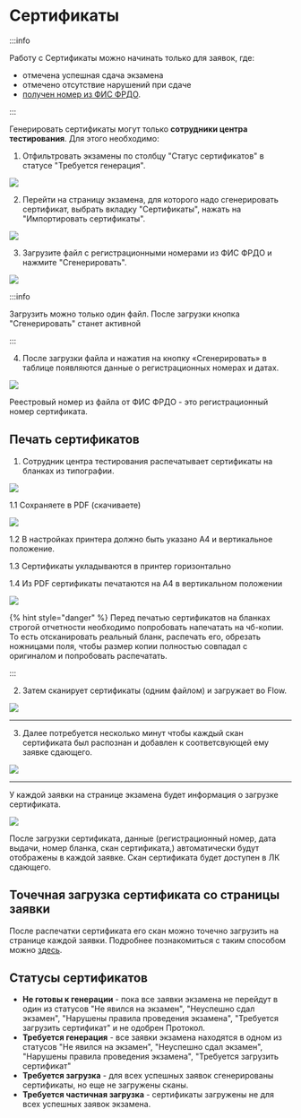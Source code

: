 # Сертификаты

:::info

Работу с Сертификаты можно начинать только для заявок, где:

* отмечена успешная сдача экзамена
* отмечено отсутствие нарушений при сдаче
* [получен номер из ФИС ФРДО](../vygruzka-dannykh-po-shablonu-fis-frdo.md).&#x20;

:::

Генерировать сертификаты могут только **сотрудники центра тестирования**. Для этого необходимо:

1. Отфильтровать экзамены по столбцу "Статус сертификатов" в статусе "Требуется генерация".

![](<../../.gitbook/assets/image (350).png>)

2. Перейти на страницу экзамена, для которого надо сгенерировать сертификат, выбрать вкладку "Сертификаты", нажать на "Импортировать сертификаты".

![](<../../.gitbook/assets/image (21).png>)

3. Загрузите файл с регистрационными номерами из ФИС ФРДО и нажмите "Сгенерировать".

![](<../../.gitbook/assets/image (22).png>)

:::info

Загрузить можно только один файл. После загрузки кнопка "Сгенерировать" станет активной

:::

4. После загрузки файла и нажатия на кнопку «Сгенерировать» в таблице появляются данные о регистрационных номерах и датах.

![](<../../.gitbook/assets/image (363).png>)

Реестровый номер из файла от ФИС ФРДО - это регистрационный номер сертификата.&#x20;

## Печать сертификатов

1. Сотрудник центра тестирования распечатывает сертификаты на бланках из типографии.

![](<../../.gitbook/assets/image (23).png>)

1.1 Сохраняете в PDF (скачиваете)&#x20;

![](<../../.gitbook/assets/telegram-cloud-photo-size-2-5411510509670359186-y.jpg>)

1.2 В настройках принтера должно быть указано А4 и вертикальное положение.

1.3 Сертификаты укладываются в принтер горизонтально

1.4 Из PDF  сертификаты печатаются на А4 в вертикальном положении

![](<../../.gitbook/assets/image (369).png>)



{% hint style="danger" %}
Перед печатью сертификатов на бланках строгой отчетности необходимо попробовать напечатать на чб-копии. То есть отсканировать реальный бланк, распечать его, обрезать ножницами поля, чтобы размер копии полностью совпадал с оригиналом и попробовать распечатать.

:::

2. Затем сканирует сертификаты (одним файлом) и загружает во Flow.&#x20;

![](<../../.gitbook/assets/image (353).png>)

***

3. Далее потребуется несколько минут чтобы каждый скан сертификата был распознан и добавлен к соответсвующей ему заявке сдающего.

![](<../../.gitbook/assets/image (354).png>)

***

У каждой заявки на странице экзамена будет информация о  загрузке сертификата.

![](<../../.gitbook/assets/image (355).png>)

После загрузки сертификата, данные (регистрационный номер, дата выдачи, номер бланка, скан сертификата,) автоматически будут отображены в каждой заявке. Скан сертификата будет доступен в ЛК сдающего.

## Точечная загрузка сертификата со страницы заявки

После распечатки сертификата его скан можно точечно загрузить на странице каждой заявки. Подробнее познакомиться с таким способом можно [здесь](zagruzka-skana-sertifikata-v-zayavku.md).

## Статусы сертификатов

* **Не готовы к генерации** - пока все заявки экзамена не перейдут в один из статусов "Не явился на экзамен", "Неуспешно сдал экзамен", "Нарушены правила проведения экзамена", "Требуется загрузить сертификат" и не одобрен Протокол.
* **Требуется генерация** -   все заявки экзамена находятся в одном из статусов "Не явился на экзамен", "Неуспешно сдал экзамен", "Нарушены правила проведения экзамена", "Требуется загрузить сертификат"
* **Требуется загрузка** -   для всех успешных заявок сгенерированы сертификаты, но еще не загружены сканы.
* **Требуется частичная загрузка** - сертификаты загружены не для всех успешных заявок экзамена.
